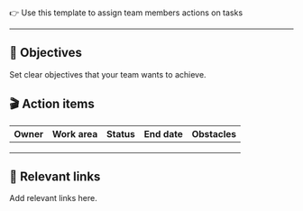 👉 Use this template to assign team members actions on tasks

---

## 🎯 Objectives

Set clear objectives that your team wants to achieve.

  

## 🎬 Action items

|Owner|Work area|Status|End date|Obstacles|
|---|---|---|---|---|
||||||
||||||
||||||

  

## 🔗 Relevant links

Add relevant links here.